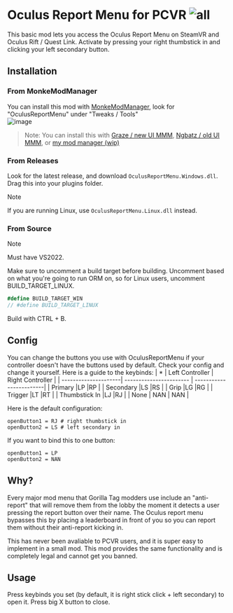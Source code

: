# Oculus Report Menu for PCVR ![all](https://img.shields.io/github/downloads/bingus-dev/OculusReportMenu/total)
This basic mod lets you access the Oculus Report Menu on SteamVR and Oculus Rift / Quest Link. Activate by pressing your right thumbstick in and clicking your left secondary button.

## Installation
### From MonkeModManager
You can install this mod with [MonkeModManager](https://github.com/the-graze/monkemodmanager), look for "OculusReportMenu" under "Tweaks / Tools" <br>
![image](https://github.com/user-attachments/assets/21879ee0-dd12-446f-9a3b-8782fae407fb)

> Note: You can install this with [Graze / new UI MMM](https://github.com/the-graze/monkemodmanager), [Ngbatz / old UI MMM](https://github.com/ngbatzyt/monkemodmanager), or [my mod manager (wip)](https://github.com/sirkingbinx/binxmodmanager)

### From Releases
Look for the latest release, and download ``OculusReportMenu.Windows.dll``. Drag this into your plugins folder.

> [!NOTE]
> If you are running Linux, use ``OculusReportMenu.Linux.dll`` instead.

### From Source
> [!NOTE]
> Must have VS2022.

Make sure to uncomment a build target before building. Uncomment based on what you're going to run ORM on, so for Linux users, uncomment BUILD_TARGET_LINUX.
```cs
#define BUILD_TARGET_WIN
// #define BUILD_TARGET_LINUX
```
Build with CTRL + B.

## Config
You can change the buttons you use with OculusReportMenu if your controller doesn't have the buttons used by default. Check your config and change it yourself.
Here is a guide to the keybinds:
| *                        | Left Controller   | Right Controller |
| ---------------------| ----------------------- | ------------------------|
| Primary            |LP                          |RP                          |
| Secondary        |LS                          |RS                          |
| Grip                   |LG                         |RG                          |
| Trigger               |LT                         |RT                          |
| Thumbstick In |LJ                            |RJ                          |
| None | NAN | NAN |

Here is the default configuration:
```
openButton1 = RJ # right thumbstick in
openButton2 = LS # left secondary in
```

If you want to bind this to one button:
```
openButton1 = LP
openButton2 = NAN
```

## Why?
Every major mod menu that Gorilla Tag modders use include an "anti-report" that will remove them from the lobby the moment it detects a user pressing the report button over their name. The Oculus report menu bypasses this by placing a leaderboard in front of you so you can report them without their anti-report kicking in.

This has never been avaliable to PCVR users, and it is super easy to implement in a small mod. This mod provides the same functionality and is completely legal and cannot get you banned.

## Usage
Press keybinds you set (by default, it is right stick click + left secondary) to open it. Press big X button to close.

